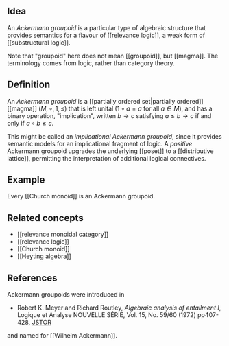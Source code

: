 

## Idea

An *Ackermann groupoid* is a particular type of algebraic structure that provides semantics for a flavour of [[relevance logic]], a weak form of [[substructural logic]]. 

Note that "groupoid" here does not mean [[groupoid]], but [[magma]]. The terminology comes from logic, rather than category theory.

## Definition


An *Ackermann groupoid* is a [[partially ordered set|partially ordered]] [[magma]] $(M,\circ, 1,\leq)$ that is left unital ($1\circ a = a$ for all $a\in M$), and has a binary operation, "implication", written $b\to c$ satisfying $a \leq b\to c$ if and only if $a\circ b \leq c$.

This might be called an _implicational Ackermann groupoid_, since it provides semantic models for an implicational fragment of logic. A _positive_ Ackermann groupoid upgrades the underlying [[poset]] to a [[distributive lattice]], permitting the interpretation of additional logical connectives.

## Example

Every [[Church monoid]] is an Ackermann groupoid.


## Related concepts

* [[relevance monoidal category]]
* [[relevance logic]]
* [[Church monoid]]
* [[Heyting algebra]]

## References

Ackermann groupoids were introduced in

* Robert K. Meyer and Richard Routley, _Algebraic analysis of entailment I_, Logique et Analyse NOUVELLE SÉRIE, Vol. 15, No. 59/60 (1972) pp407-428, [JSTOR](https://www.jstor.org/stable/44083856)

and named for [[Wilhelm Ackermann]].